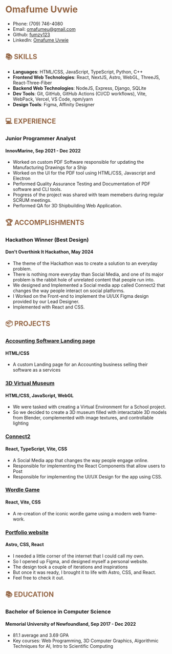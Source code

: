 <h1 style="font-weight: bold; color: rgb(149, 103, 70);">Omafume Uvwie</h1>

- Phone: (709) 746-4080
- Email: [omafumeu@gmail.com](mailto:omafumeu@gmail.com)
- Github: [fumzy123](https://github.com/fumzy123)
- LinkedIn: [Omafume Uvwie](https://www.linkedin.com/in/fumeuvwie/)

<h2 style="font-weight: bold; color: rgb(149, 103, 70);">📚 SKILLS</h2>

- **Languages**: HTML/CSS, JavaScript, TypeScript, Python, C++
- **Frontend Web Technologies**: React, NextJS, Astro, WebGL, ThreeJS, React-Three-Fiber
- **Backend Web Technologies**: NodeJS, Express, Django, SQLite
- **Dev Tools**: Git, GitHub, GitHub Actions (CI/CD workflows), Vite, WebPack, Vercel, VS Code, npm/yarn
- **Design Tools**: Figma, Affinity Designer

<h2 style="font-weight: bold; color: rgb(149, 103, 70);">💻 EXPERIENCE</h2>

### **Junior Programmer Analyst**

#### InnovMarine, Sep 2021 - Dec 2022

- Worked on custom PDF Software responsible for updating the Manufacturing Drawings for a Ship
- Worked on the UI for the PDF tool using HTML/CSS, Javascript and Electron
- Performed Quality Assurance Testing and Documentation of PDF software and CLI tools.
- Progress of the project was shared with team memebers during regular SCRUM meetings.
- Performed QA for 3D Shipbuilding Web Application.

<h2 style="font-weight: bold; color: rgb(149, 103, 70);">🏆 ACCOMPLISHMENTS</h2>

### **Hackathon Winner (Best Design)**

#### Don't Overthink It Hackathon, May 2024

- The theme of the Hackathon was to create a solution to an everyday problem.
- There is nothing more everyday than Social Media, and one of its major problem is the rabbit hole of unrelated content that people run into.
- We designed and Implemented a Social media app called Connect2 that changes the way people interact on social platforms.
- I Worked on the Front-end to implement the UI/UX Figma design provided by our Lead Designer.
- Implemented with React and CSS.

<h2 style="font-weight: bold; color: rgb(149, 103, 70);">📦 PROJECTS</h2>

### **[Accounting Software Landing page](https://fumzy123.github.io/Dragons-website/)**

#### HTML/CSS

- A custom Landing page for an Accounting business selling their software as a services

### **[3D Virtual Museum](https://webgl-virtual-museum.netlify.app/)**

#### HTML/CSS, JavaScript, WebGL

- We were tasked with creating a Virtual Environment for a School project.
- So we decided to create a 3D museum filled with interactable 3D models from Blender, complemented with image
  textures, and controllable lighting

### **[Connect2](https://www.figma.com/design/AxsW1mI5g6h5pjUzO7qS47/Figma-basics?node-id=1669-162202&t=VXW2q5FBL9f894ho-0)**

#### React, TypeScript, Vite, CSS

- A Social Media app that changes the way people engage online.
- Responsible for implementing the React Components that allow users to Post
- Responsible for implementing the UI/UX Design for the app using CSS.

### **[Wordle Game](https://project-wordle-pkgi9lvat-fumezs-projects.vercel.app/)**

#### React, Vite, CSS

- A re-creation of the iconic wordle game using a modern web frame-work.

### **[Portfolio website](https://personal-astro-blog-seven.vercel.app/)**

#### Astro, CSS, React

- I needed a little corner of the internet that I could call my own.
- So I opened up Figma, and designed myself a personal website.
- The design took a couple of iterations and inspirations
- But once it was ready, I brought it to life with Astro, CSS, and React.
- Feel free to check it out.

<h2 style="font-weight: bold; color: rgb(149, 103, 70);">📚 EDUCATION</h2>

### **Bachelor of Science in Computer Science**

#### Memorial University of Newfoundland, Sep 2017 - Dec 2022

- 81.1 average and 3.69 GPA
- Key courses: Web Programming, 3D Computer Graphics, Algorithmic Techniques for AI, Intro to Scientific Computing

<br/>
<br/>
